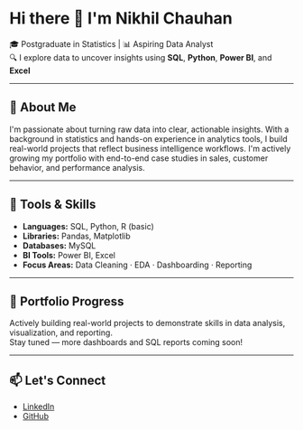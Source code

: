 # Hi there 👋 I'm Nikhil Chauhan

🎓 Postgraduate in Statistics | 📊 Aspiring Data Analyst  
🔍 I explore data to uncover insights using **SQL**, **Python**, **Power BI**, and **Excel**

---

## 🚀 About Me

I'm passionate about turning raw data into clear, actionable insights. With a background in statistics and hands-on experience in analytics tools, I build real-world projects that reflect business intelligence workflows. I'm actively growing my portfolio with end-to-end case studies in sales, customer behavior, and performance analysis.

---

## 🧰 Tools & Skills

- **Languages:** SQL, Python, R (basic)
- **Libraries:** Pandas, Matplotlib
- **Databases:** MySQL
- **BI Tools:** Power BI, Excel
- **Focus Areas:** Data Cleaning · EDA · Dashboarding · Reporting

---

## 📌 Portfolio Progress

Actively building real-world projects to demonstrate skills in data analysis, visualization, and reporting.  
Stay tuned — more dashboards and SQL reports coming soon!

---

## 📫 Let's Connect

- [LinkedIn](https://www.linkedin.com/in/nikhil-chauhan-755858371/)
- [GitHub](https://github.com/Nikhil-DA)

